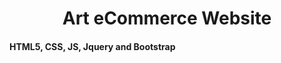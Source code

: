<h1  style="text-align:center">  Art eCommerce Website</h1>
<h4>HTML5, CSS, JS, Jquery and Bootstrap</h4>
<img src="">

 
